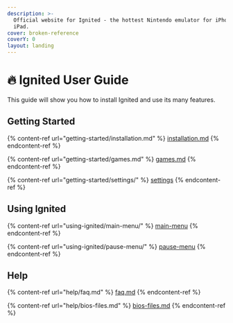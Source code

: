 ```yaml
---
description: >-
  Official website for Ignited - the hottest Nintendo emulator for iPhone and
  iPad.
cover: broken-reference
coverY: 0
layout: landing
---
```


# 🔥 Ignited User Guide

This guide will show you how to install Ignited and use its many features.

## Getting Started

{% content-ref url="getting-started/installation.md" %}
[installation.md](getting-started/installation.md)
{% endcontent-ref %}

{% content-ref url="getting-started/games.md" %}
[games.md](getting-started/games.md)
{% endcontent-ref %}

{% content-ref url="getting-started/settings/" %}
[settings](getting-started/settings/)
{% endcontent-ref %}

## Using Ignited

{% content-ref url="using-ignited/main-menu/" %}
[main-menu](using-ignited/main-menu/)
{% endcontent-ref %}

{% content-ref url="using-ignited/pause-menu/" %}
[pause-menu](using-ignited/pause-menu/)
{% endcontent-ref %}

## Help

{% content-ref url="help/faq.md" %}
[faq.md](help/faq.md)
{% endcontent-ref %}

{% content-ref url="help/bios-files.md" %}
[bios-files.md](help/bios-files.md)
{% endcontent-ref %}
